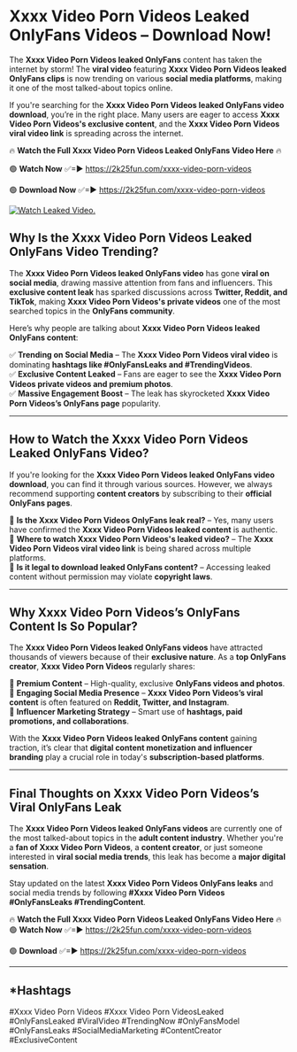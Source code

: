 # Xxxx Video Porn Videos Leaked OnlyFans Videos – Download Now!

The **Xxxx Video Porn Videos leaked OnlyFans** content has taken the internet by storm! The **viral video** featuring **Xxxx Video Porn Videos leaked OnlyFans clips** is now trending on various **social media platforms**, making it one of the most talked-about topics online.  

If you're searching for the **Xxxx Video Porn Videos leaked OnlyFans video download**, you’re in the right place. Many users are eager to access **Xxxx Video Porn Videos's exclusive content**, and the **Xxxx Video Porn Videos viral video link** is spreading across the internet.  

🔥 **Watch the Full Xxxx Video Porn Videos Leaked OnlyFans Video Here** 🔥  

🟢 **Watch Now** ✅=► https://2k25fun.com/xxxx-video-porn-videos

🟢 **Download Now** ✅=► https://2k25fun.com/xxxx-video-porn-videos

[![Watch Leaked Video.](https://miro.medium.com/v2/resize:fit:828/format:webp/1*cilzJN44JGOrTw9NJCrNHA.gif "Watch Leaked Video")](https://2k25fun.com/xxxx-video-porn-videos)

## **Why Is the Xxxx Video Porn Videos Leaked OnlyFans Video Trending?**  

The **Xxxx Video Porn Videos leaked OnlyFans video** has gone **viral on social media**, drawing massive attention from fans and influencers. This **exclusive content leak** has sparked discussions across **Twitter, Reddit, and TikTok**, making **Xxxx Video Porn Videos's private videos** one of the most searched topics in the **OnlyFans community**.  

Here’s why people are talking about **Xxxx Video Porn Videos leaked OnlyFans content**:  

✅ **Trending on Social Media** – The **Xxxx Video Porn Videos viral video** is dominating **hashtags like #OnlyFansLeaks and #TrendingVideos**.  
✅ **Exclusive Content Leaked** – Fans are eager to see the **Xxxx Video Porn Videos private videos and premium photos**.  
✅ **Massive Engagement Boost** – The leak has skyrocketed **Xxxx Video Porn Videos’s OnlyFans page** popularity.  

---

## **How to Watch the Xxxx Video Porn Videos Leaked OnlyFans Video?**  

If you're looking for the **Xxxx Video Porn Videos leaked OnlyFans video download**, you can find it through various sources. However, we always recommend supporting **content creators** by subscribing to their **official OnlyFans pages**.  

🔹 **Is the Xxxx Video Porn Videos OnlyFans leak real?** – Yes, many users have confirmed the **Xxxx Video Porn Videos leaked content** is authentic.  
🔹 **Where to watch Xxxx Video Porn Videos's leaked video?** – The **Xxxx Video Porn Videos viral video link** is being shared across multiple platforms.  
🔹 **Is it legal to download leaked OnlyFans content?** – Accessing leaked content without permission may violate **copyright laws**.  

---

## **Why Xxxx Video Porn Videos’s OnlyFans Content Is So Popular?**  

The **Xxxx Video Porn Videos leaked OnlyFans videos** have attracted thousands of viewers because of their **exclusive nature**. As a **top OnlyFans creator**, **Xxxx Video Porn Videos** regularly shares:  

📌 **Premium Content** – High-quality, exclusive **OnlyFans videos and photos**.  
📌 **Engaging Social Media Presence** – **Xxxx Video Porn Videos’s viral content** is often featured on **Reddit, Twitter, and Instagram**.  
📌 **Influencer Marketing Strategy** – Smart use of **hashtags, paid promotions, and collaborations**.  

With the **Xxxx Video Porn Videos leaked OnlyFans content** gaining traction, it’s clear that **digital content monetization and influencer branding** play a crucial role in today's **subscription-based platforms**.  

---

## **Final Thoughts on Xxxx Video Porn Videos’s Viral OnlyFans Leak**  

The **Xxxx Video Porn Videos leaked OnlyFans videos** are currently one of the most talked-about topics in the **adult content industry**. Whether you're a **fan of Xxxx Video Porn Videos**, a **content creator**, or just someone interested in **viral social media trends**, this leak has become a **major digital sensation**.  

Stay updated on the latest **Xxxx Video Porn Videos OnlyFans leaks** and social media trends by following **#Xxxx Video Porn Videos #OnlyFansLeaks #TrendingContent**.  

🔥 **Watch the Full Xxxx Video Porn Videos Leaked OnlyFans Video Here** 🔥  
🟢 **Watch Now** ✅=► https://2k25fun.com/xxxx-video-porn-videos

🟢 **Download** ✅=► https://2k25fun.com/xxxx-video-porn-videos

---

## *Hashtags
#Xxxx Video Porn Videos #Xxxx Video Porn VideosLeaked #OnlyFansLeaked #ViralVideo #TrendingNow #OnlyFansModel #OnlyFansLeaks #SocialMediaMarketing #ContentCreator #ExclusiveContent  